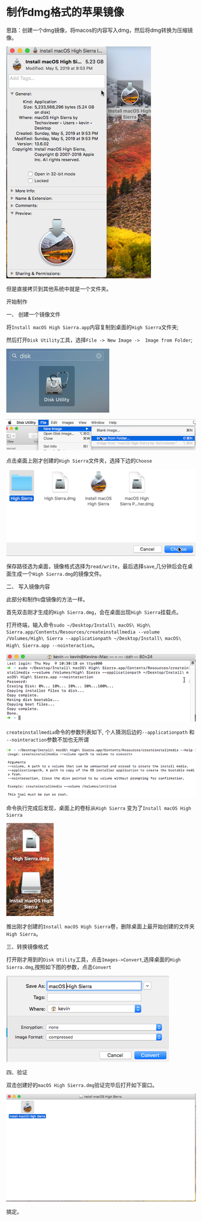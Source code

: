 # 制作dmg格式的苹果镜像

思路：创建一个dmg镜像，将macos的内容写入dmg，然后将dmg转换为压缩镜像。

![下载好的镜像长这个样子](/images/20190509/1557368406153.png)

但是直接拷贝到其他系统中就是一个文件夹。

开始制作

一、 创建一个镜像文件

将`Install macOS High Sierra.app`内容复制到桌面的`High Sierra`文件夹;

然后打开`Disk Utility`工具，选择`File -> New Image ->  Image from Folder`;

![disk utility](/images/20190509/1557368499763.png)

![1557369926752](/images/20190509/1557369926752.png)

点击桌面上刚才创建的`High Sierra`文件夹，选择下边的`Choose`

![1557369997216](/images/20190509/1557369997216.png)

保存路径选为桌面，镜像格式选择为`read/write`，最后选择`save`,几分钟后会在桌面生成一个`High Sierra.dmg`的镜像文件。

二、 写入镜像内容

此部分和制作`U`盘镜像的方法一样。

首先双击刚才生成的`High Sierra.dmg`，会在桌面出现`High Sierra`挂载点。

打开终端，输入命令`sudo ~/Desktop/Install\ macOS\ High\ Sierra.app/Contents/Resources/createinstallmedia --volume /Volumes/High\ Sierra --applicationpath ~/Desktop/Install\ macOS\ High\ Sierra.app --nointeraction`。

![1557370690039](/images/20190509/1557370690039.png)

`createinstallmedia`命令的参数列表如下, 个人猜测后边的`--applicationpath` 和` --nointeraction`参数不加也无所谓

![1557370535005](/images/20190509/1557370535005.png)

命令执行完成后发现，桌面上的卷标从`High Sierra` 变为了`Install macOS High Sierra`

![1557370943284](/images/20190509/1557370943284.png)

推出刚才创建的`Install macOS High Sierra`卷，删除桌面上最开始创建的文件夹`High Sierra`。

三、转换镜像格式

打开刚才用到的`Disk Utility`工具，点击`Images->Convert`,选择桌面的`High Sierra.dmg`,按照如下图的参数，点击`Convert`

![1557372185549](/images/20190509/1557372185549.png)

四、验证

双击创建好的`macOS High Sierra.dmg`验证完毕后打开如下窗口。

![1557372584098](/images/20190509/1557372584098.png)

搞定。

